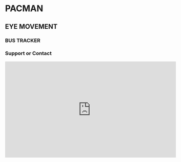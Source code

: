 # PACMAN

## EYE MOVEMENT

### BUS TRACKER

### Support or Contact

<iframe width="560" height="315" src="https://www.youtube.com/embed/ot8YxJ-eMjM" title="YouTube video player" frameborder="0" allow="accelerometer; autoplay; clipboard-write; encrypted-media; gyroscope; picture-in-picture" allowfullscreen></iframe>
